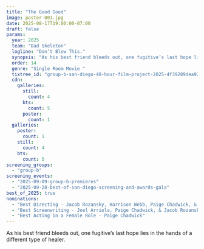 ```yaml
---
title: "The Good Good"
image: poster-001.jpg
date: 2025-08-17T19:00:00-07:00
draft: false
params:
  year: 2025
  team: "Dad Skeleton"
  logline: "Don’t Blow This."
  synopsis: "As his best friend bleeds out, one fugitive’s last hope lies in the hands of a different type of healer."
  order: 14
  genre: "Single Room Movie "
  tixtree_id: "group-b-san-diego-48-hour-film-project-2025-4f39289dea92"
  cdn:
    galleries:
      still:
        count: 4
      bts:
        count: 5
      poster:
        count: 1
  galleries:
    poster:
      count: 1
    still:
      count: 4
    bts:
      count: 5
screening_groups:
  - "group-b"
screening_events:
  - "2025-09-09-group-b-premieres"
  - "2025-09-28-best-of-san-diego-screening-and-awards-gala"
best_of_2025: true
nominations:
  - "Best Directing - Jacob Rozansky, Harrison Webb, Paige Chadwick, & Joel Arriola"
  - "Best Screenwriting - Joel Arriola, Paige Chadwick, & Jacob Rozansky"
  - "Best Acting in a Female Role - Paige Chadwick"
---
```

As his best friend bleeds out, one fugitive’s last hope lies in the hands of a different type of healer.
